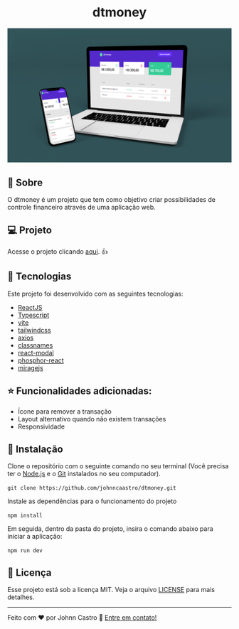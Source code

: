 <h1 align="center">
  dtmoney
</h1>

![dtmoney](https://github.com/johnncaastro/dtmoney/blob/main/.github/mockup%20dtmoney.png)

## :page_with_curl: Sobre

O dtmoney é um projeto que tem como objetivo criar possibilidades de controle financeiro através de uma aplicação web.

## :computer: Projeto

Acesse o projeto clicando [aqui](https://dtmoney-roan.vercel.app/). :+1:

## 🚀 Tecnologias

Este projeto foi desenvolvido com as seguintes tecnologias:

- [ReactJS](https://reactjs.org/)
- [Typescript](https://www.typescriptlang.org/)
- [vite](https://vitejs.dev/)
- [tailwindcss](https://tailwindcss.com/)
- [axios](https://axios-http.com/ptbr/)
- [classnames](https://www.npmjs.com/package/classnames)
- [react-modal](https://www.npmjs.com/package/react-modal)
- [phosphor-react](https://phosphoricons.com/)
- [miragejs](https://miragejs.com/)

## :star: Funcionalidades adicionadas:

- Ícone para remover a transação
- Layout alternativo quando não existem transações
- Responsividade

## 👷 Instalação

Clone o repositório com o seguinte comando no seu terminal (Você precisa ter o [Node.js](https://nodejs.org/en/) e o [Git](https://git-scm.com/) instalados no seu computador).

```git clone https://github.com/johnncaastro/dtmoney.git```

Instale as dependências para o funcionamento do projeto

```npm install```

Em seguida, dentro da pasta do projeto, insira o comando abaixo para iniciar a aplicação:

```npm run dev```

## :memo: Licença

Esse projeto está sob a licença MIT. Veja o arquivo [LICENSE](https://github.com/johnncaastro/dtmoney/blob/main/LICENSE) para mais detalhes.

---

Feito com ♥ por Johnn Castro :wave: [Entre em contato!](https://www.linkedin.com/in/jonathan-castro-alves/)
